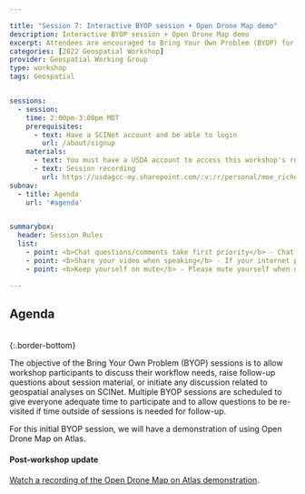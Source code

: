 ```yaml
---

title: "Session 7: Interactive BYOP session + Open Drone Map demo"
description: Interactive BYOP session + Open Drone Map demo
excerpt: Attendees are encouraged to Bring Your Own Problem (BYOP) for discussion and troubleshooting. A demonstation of using Open Drone Map on Atlas will be presented.   
categories: [2022 Geospatial Workshop]  
provider: Geospatial Working Group
type: workshop
tags: Geospatial


sessions:
  - session: 
    time: 2:00pm-3:00pm MDT
    prerequisites:
      - text: Have a SCINet account and be able to login 
        url: /about/signup
    materials: 
      - text: You must have a USDA account to access this workshop's recordings.
      - text: Session recording
        url: https://usdagcc-my.sharepoint.com/:v:/r/personal/moe_richert_usda_gov/Documents/Stream%20Migrated%20Videos/SCINet%20Geospatial%20Working%20Group%20Workshop%202022%20-%20Session%207_%20Open%20Drone%20Map%20demo-20220930_124304.mp4?csf=1&web=1&e=QPg6nK&nav=eyJyZWZlcnJhbEluZm8iOnsicmVmZXJyYWxBcHAiOiJTdHJlYW1XZWJBcHAiLCJyZWZlcnJhbFZpZXciOiJTaGFyZURpYWxvZy1MaW5rIiwicmVmZXJyYWxBcHBQbGF0Zm9ybSI6IldlYiIsInJlZmVycmFsTW9kZSI6InZpZXcifX0%3D
subnav:
  - title: Agenda
    url: '#agenda'


summarybox:
  header: Session Rules
  list:
    - point: <b>Chat questions/comments take first priority</b> - Chat your question/comments either to everyone (preferred) or to the chat moderator (Ryan Lucas) privately to have your question/comment read out loud anonymously. We will answer chat questions first and call on people who have written in the chat before we take questions from raised hands.
    - point: <b>Share your video when speaking</b> - If your internet plan/connectivity allows, please share your video when speaking.
    - point: <b>Keep yourself on mute</b> - Please mute yourself when not speaking.

---
```



## Agenda
<br>
{:.border-bottom}


The objective of the Bring Your Own Problem (BYOP) sessions is to allow workshop participants to discuss their workflow needs, raise follow-up questions about session material, or initiate any discussion related to geospatial analyses on SCINet. Multiple BYOP sessions are scheduled to give everyone adequate time to participate and to allow questions to be re-visited if time outside of sessions is needed for follow-up. 

For this initial BYOP session, we will have a demonstration of using Open Drone Map on Atlas. 

#### Post-workshop update
[Watch a recording of the Open Drone Map on Atlas demonstration](https://usdagcc-my.sharepoint.com/:v:/r/personal/moe_richert_usda_gov/Documents/Stream%20Migrated%20Videos/SCINet%20Geospatial%20Working%20Group%20Workshop%202022%20-%20Session%207_%20Open%20Drone%20Map%20demo-20220930_124304.mp4?csf=1&web=1&e=QPg6nK&nav=eyJyZWZlcnJhbEluZm8iOnsicmVmZXJyYWxBcHAiOiJTdHJlYW1XZWJBcHAiLCJyZWZlcnJhbFZpZXciOiJTaGFyZURpYWxvZy1MaW5rIiwicmVmZXJyYWxBcHBQbGF0Zm9ybSI6IldlYiIsInJlZmVycmFsTW9kZSI6InZpZXcifX0%3D).  

<br>
